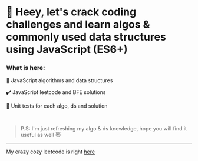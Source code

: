 # 👋 Heey, let's crack coding challenges and learn algos & commonly used data structures using JavaScript (ES6+)
### What is here:

🧱 JavaScript algorithms and data structures

✔️ JavaScript leetcode and BFE solutions

🚀 Unit tests for each algo, ds and solution

<br/>

> P.S: I'm just refreshing my algo & ds knowledge, hope you will find it useful as well 😇

---
My <strike>crazy</strike> cozy leetcode is right [here](https://leetcode.com/KNIAZEV1/)



